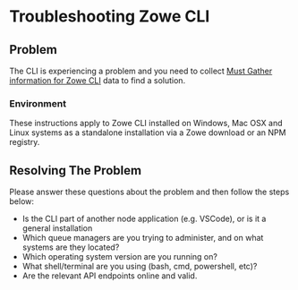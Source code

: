 # Troubleshooting Zowe CLI

## Problem
The CLI is experiencing a problem and you need to collect [Must Gather information for Zowe CLI](mustgather-cli.md) data to find a solution.

### Environment
These instructions apply to Zowe CLI installed on Windows, Mac OSX and Linux systems as a standalone installation via a Zowe download or an NPM registry.

## Resolving The Problem
Please answer these questions about the problem and then follow the steps below:
- Is the CLI part of another node application (e.g. VSCode), or is it a general installation
- Which queue managers are you trying to administer, and on what systems are they located?
- Which operating system version are you running on?
- What shell/terminal are you using (bash, cmd, powershell, etc)?
- Are the relevant API endpoints online and valid.